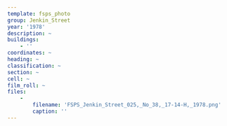 ```yaml
---
template: fsps_photo
group: Jenkin_Street
year: '1978'
description: ~
buildings:
    - ''
coordinates: ~
heading: ~
classification: ~
section: ~
cell: ~
film_roll: ~
files:
    -
        filename: 'FSPS_Jenkin_Street_025,_No_38,_17-14-H,_1978.png'
        caption: ''
---
```

